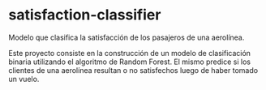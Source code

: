 # satisfaction-classifier
Modelo que clasifica la satisfacción de los pasajeros de una aerolínea.

Este proyecto consiste en la construcción de un modelo de clasificación binaria utilizando el algoritmo de Random Forest. 
El mismo predice si los clientes de una aerolínea resultan o no satisfechos luego de 
haber tomado un vuelo.
